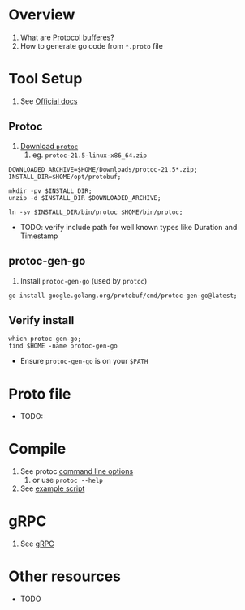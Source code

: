 # Overview
1. What are [Protocol bufferes](https://developers.google.com/protocol-buffers/docs/gotutorial)?
1. How to generate go code from `*.proto` file


# Tool Setup
1. See [Official docs](https://developers.google.com/protocol-buffers/docs/gotutorial#compiling-your-protocol-buffers)

## Protoc
1. [Download `protoc`](https://github.com/protocolbuffers/protobuf/releases)
    1. eg. `protoc-21.5-linux-x86_64.zip`
```
DOWNLOADED_ARCHIVE=$HOME/Downloads/protoc-21.5*.zip;
INSTALL_DIR=$HOME/opt/protobuf;

mkdir -pv $INSTALL_DIR;
unzip -d $INSTALL_DIR $DOWNLOADED_ARCHIVE;

ln -sv $INSTALL_DIR/bin/protoc $HOME/bin/protoc;
```
- TODO: verify include path for well known types like Duration and Timestamp


## protoc-gen-go
1. Install `protoc-gen-go` (used by `protoc`)
```
go install google.golang.org/protobuf/cmd/protoc-gen-go@latest;
```

## Verify install
```
which protoc-gen-go;
find $HOME -name protoc-gen-go
```

- Ensure `protoc-gen-go` is on your `$PATH`


# Proto file
- TODO:


# Compile
1. See protoc [command line options](https://manpages.ubuntu.com/manpages/trusty/man1/protoc.1.html)
    1. or use `protoc --help`
1. See [example script](../bash/examples/go/build.protobuf.sh)

# gRPC
1. See [gRPC](./grpc.md)


# Other resources
- TODO